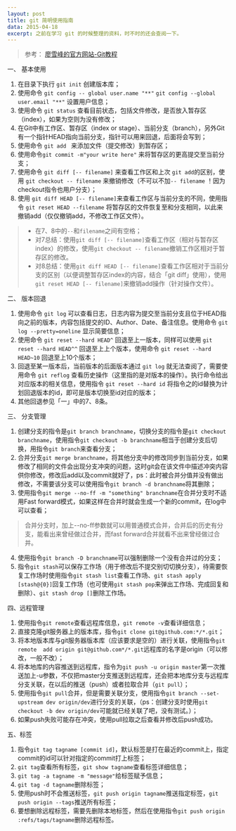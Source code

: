 ```yaml
---
layout: post
title: git 简明使用指南
data: 2015-04-18
excerpt: 之前在学习 git 的时候整理的资料，时不时的还会查阅一下。
---
```


>参考：
[廖雪峰的官方网站-Git教程](http://www.liaoxuefeng.com/wiki/0013739516305929606dd18361248578c67b8067c8c017b000)

一、 基本使用

1. 在目录下执行 `git init`  创建版本库；
2. 使用命令 `git config -- global user.name "**"`  `git config --global  user.email "**"` 设置用户信息；
3. 使用命令 `git status` 查看目前状态，包括文件修改，是否放入暂存区（index），如果为空则为没有修改；
4. 在Git中有工作区、暂存区（index or stage）、当前分支（branch），另外Git有一个指针HEAD指向当前分支，指针可以用来回退，后面将会写到；
5. 使用命令 `git add ` 来添加文件（提交修改）到暂存区；
6. 使用命令`git commit -m"your write here"` 来将暂存区的更高提交至当前分支；
7. 使用命令 `git diff [-- filename]` 来查看工作区和上次 `git add`的区别，使用 `git checkout -- filename` 来撤销修改（不可以不加`-- filename` ！因为checkout指令也用户分支）；
8. 使用 `git diff HEAD [-- filename]`来查看工作区与当前分支的不同，使用指令 `git reset HEAD --filename` 将暂存区的文件恢复至和分支相同，以此来撤销add（仅仅撤销add，不修改工作区文件）。

> - 在7、8中的`--`和`filename`之间有空格；
> -  对7总结：使用`git diff [-- filename]`查看工作区（相对与暂存区index）的修改，使用`git checkout -- filename`撤销工作区相对于暂存区的修改。
> -  对8总结：使用`git diff HEAD [-- filename]`查看工作区相对于当前分支的区别（以便调整暂存区index的内容，结合「git diff」使用），使用`git reset HEAD [-- filename]`来撤销add操作（针对操作文件）。

二、 版本回退

1. 使用命令 `git log` 可以查看日志，日志内容为提交至当前分支且位于HEAD指向之前的版本，内容包括提交的ID、Author、Date、备注信息。使用命令 `git log --pretty=oneline` 显示简要信息；
2. 使用命令 `git reset --hard HEAD^` 回退至上一版本，同样可以使用 `git reset --hard HEAD^^` 回退至上上个版本，使用命令 `git reset --hard HEAD~10` 回退至上10个版本；
3. 回退至某一版本后，当前版本的后面版本通过 `git log` 就无法查阅了，需要使用命令 `git reflog` 查看历史操作（这里指的是对版本的操作）。执行命令给出对应版本的相关信息，使用指令 `git reset --hard id` 将指令之的id替换为计划回退版本的id，即可是版本切换至id对应的版本；
4. 其他回退参见「一」中的7、8条。

三、 分支管理

1. 创建分支的指令是`git branch branchname`，切换分支的指令是`git checkout branchname`，使用指令`git checkout -b branchname`相当于创建分支后切换，用指令`git branch`来查看分支；
2. 合并分支`git merge branchname`，将其他分支中的修改同步到当前分支，如果修改了相同的文件会出现分支冲突的问题，这时git会在该文件中描述冲突内容供你修改，修改后add以及commit就好了，ps：此时被合并分值并没有做出修改，不需要该分支可以使用指令`git branch -d branchname`将其删除；
3. 使用指令`git merge --no-ff -m "something" branchname`在合并分支时不适用Fast forward模式，如果这样在合并时就会生成一个新的commit，在log中可以查看；

> 合并分支时，加上--no-ff参数就可以用普通模式合并，合并后的历史有分支，能看出来曾经做过合并，而fast forward合并就看不出来曾经做过合并。

4. 使用指令`git branch -D branchname`可以强制删除一个没有合并过的分支；
5. 指令`git stash`可以保存工作场（用于修改后不提交别切切换分支），待需要恢复工作场时使用指令`git stash list`查看工作场、`git stash apply [stash@{0}]`回复工作场（也可使用`git stash pop`来弹出工作场、完成回复和删除）、`git stash drop []`删除工作场。

四、远程管理

1. 使用指令`git remote`查看远程库信息，`git remote -v`查看详细信息；
1. 直接克隆git服务器上的版本库，指令`git clone git@github.com:*/*.git`；
2. 将本地版本库与git服务器版本库（应该要求是空的）进行关联，使用指令`git remote  add origin git@github.com*/*.git`远程库的名字是origin（可以修改，一般不改）；
3. 将本地库的内容推送到远程库，指令为`git push -u origin master`第一次推送加上-u参数，不仅把master分支推送到远程库，还会把本地库分支与远程库分支关联，在以后的推送（push）或者拉取合并（`git pull`）；
4. 使用指令`git pull`合并，但是需要关联分支，使用指令`git branch --set-upstream dev origin/dev`进行分支的关联，（ps：创建分支时使用`git checkout -b dev origin/dev`可能就已经关联了吧，没有测试。）；
5. 如果push失败可能存在冲突，使用pull拉取之后查看并修改后push成功。

五、标签

1. 指令`git tag tagname [commit id]`，默认标签是打在最近的commit上，指定commit的id可以针对指定的commit打上标签；
2. `git tag`查看所有标签，`git show tagname`查看标签详细信息；
3. `git tag -a tagname -m "message"`给标签赋予信息；
4. `git tag -d tagname`删除标签；
5. 使用push时不会推送标签，`git push origin tagname`推送指定标签，`git push origin --tags`推送所有标签；
6. 要想删除远程标签，需要先删除本地标签，然后在使用指令`git push origin :refs/tags/tagname`删除远程标签。
